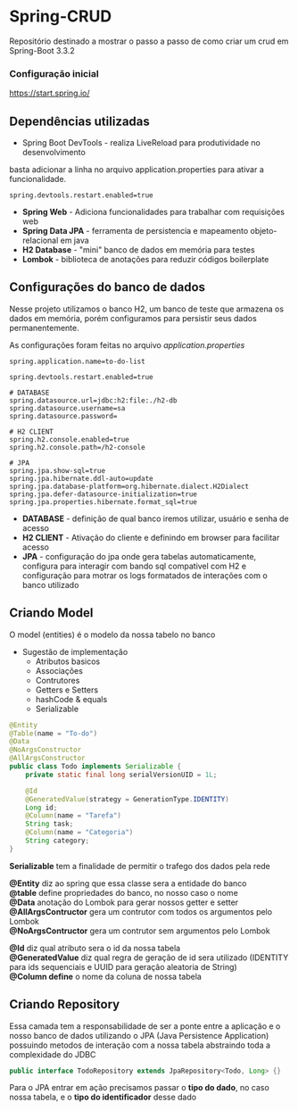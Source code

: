 # Spring-CRUD
Repositório destinado a mostrar o passo a passo de como criar um crud em Spring-Boot  3.3.2

### Configuração inicial
<https://start.spring.io/>

## Dependências utilizadas
* Spring Boot DevTools - realiza LiveReload para produtividade no desenvolvimento 

basta adicionar a linha no arquivo application.properties para ativar a funcionalidade.
```
spring.devtools.restart.enabled=true
```

* __Spring Web__ - Adiciona funcionalidades para trabalhar com requisições web
* __Spring Data JPA__ - ferramenta de persistencia e mapeamento objeto-relacional em java
* __H2 Database__ - "mini" banco de dados em memória para testes
* __Lombok__ - biblioteca de anotações para reduzir códigos boilerplate

## Configurações do banco de dados
Nesse projeto utilizamos o banco H2, um banco de teste que armazena os dados em memória, porém configuramos para persistir seus dados permanentemente.

As configurações foram feitas no arquivo *application.properties*    
```
spring.application.name=to-do-list

spring.devtools.restart.enabled=true

# DATABASE
spring.datasource.url=jdbc:h2:file:./h2-db
spring.datasource.username=sa
spring.datasource.password=

# H2 CLIENT
spring.h2.console.enabled=true
spring.h2.console.path=/h2-console

# JPA
spring.jpa.show-sql=true
spring.jpa.hibernate.ddl-auto=update
spring.jpa.database-platform=org.hibernate.dialect.H2Dialect
spring.jpa.defer-datasource-initialization=true
spring.jpa.properties.hibernate.format_sql=true
```

* __DATABASE__ - definição de qual banco iremos utilizar, usuário e senha de acesso
* __H2 CLIENT__ - Ativação do cliente e definindo em browser para facilitar acesso
* __JPA__ - configuração do jpa onde gera tabelas automaticamente, configura para interagir com bando sql compativel com H2 e configuração para motrar os logs formatados de interações com o banco utilizado

## Criando Model
O model (entities) é o modelo da nossa tabelo no banco

* Sugestão de implementação
  * Atributos basicos
  * Associações
  * Contrutores
  * Getters e Setters
  * hashCode & equals
  * Serializable


```java
@Entity
@Table(name = "To-do")
@Data
@NoArgsConstructor
@AllArgsConstructor
public class Todo implements Serializable {
    private static final long serialVersionUID = 1L;

    @Id
    @GeneratedValue(strategy = GenerationType.IDENTITY)
    Long id;
    @Column(name = "Tarefa")
    String task;
    @Column(name = "Categoria")
    String category;
}
```

__Serializable__ tem a finalidade de permitir o trafego dos dados pela rede

__@Entity__ diz ao spring que essa classe sera a entidade do banco<br>
__@table__ define propriedades do banco, no nosso caso o nome<br>
__@Data__ anotação do Lombok para gerar nossos getter e setter<br>
__@AllArgsContructor__ gera um contrutor com todos os argumentos pelo Lombok<br>
__@NoArgsContructor__ gera um contrutor sem argumentos pelo Lombok<br>

__@Id__ diz qual atributo sera o id da nossa tabela<br>
__@GeneratedValue__ diz qual regra de geração de id sera utilizado (IDENTITY para ids sequenciais e UUID para geração aleatoria de String)<br>
__@Column define__ o nome da coluna de nossa tabela<br>

## Criando Repository
Essa camada tem a responsabilidade de ser a ponte entre a aplicação e o nosso banco de dados utilizando o JPA (Java Persistence Application) possuindo metodos de interação com a nossa tabela abstraindo toda a complexidade do JDBC

``` java
public interface TodoRepository extends JpaRepository<Todo, Long> {}
```

Para o JPA entrar em ação precisamos passar o __tipo do dado__, no caso nossa tabela, e o __tipo do identificador__ desse dado